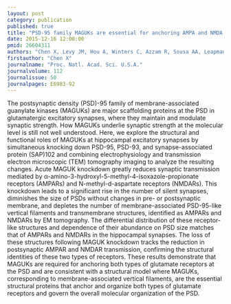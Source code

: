 ```yaml
---
layout: post
category: publication
published: true
title: "PSD-95 family MAGUKs are essential for anchoring AMPA and NMDA receptor complexes at the postsynaptic density."
date: 2015-12-16 12:00:00
pmid: 26604311
authors: "Chen X, Levy JM, Hou A, Winters C, Azzam R, Sousa AA, Leapman RD, Nicoll RA, Reese TS"
firstauthor: "Chen X"
journalname: "Proc. Natl. Acad. Sci. U.S.A."
journalvolume: 112
journalissue: 50
journalpages: E6983-92
---
```


The postsynaptic density (PSD)-95 family of membrane-associated guanylate kinases (MAGUKs) are major scaffolding proteins at the PSD in glutamatergic excitatory synapses, where they maintain and modulate synaptic strength. How MAGUKs underlie synaptic strength at the molecular level is still not well understood. Here, we explore the structural and functional roles of MAGUKs at hippocampal excitatory synapses by simultaneous knocking down PSD-95, PSD-93, and synapse-associated protein (SAP)102 and combining electrophysiology and transmission electron microscopic (TEM) tomography imaging to analyze the resulting changes. Acute MAGUK knockdown greatly reduces synaptic transmission mediated by α-amino-3-hydroxyl-5-methyl-4-isoxazole-propionate receptors (AMPARs) and N-methyl-d-aspartate receptors (NMDARs). This knockdown leads to a significant rise in the number of silent synapses, diminishes the size of PSDs without changes in pre- or postsynaptic membrane, and depletes the number of membrane-associated PSD-95-like vertical filaments and transmembrane structures, identified as AMPARs and NMDARs by EM tomography. The differential distribution of these receptor-like structures and dependence of their abundance on PSD size matches that of AMPARs and NMDARs in the hippocampal synapses. The loss of these structures following MAGUK knockdown tracks the reduction in postsynaptic AMPAR and NMDAR transmission, confirming the structural identities of these two types of receptors. These results demonstrate that MAGUKs are required for anchoring both types of glutamate receptors at the PSD and are consistent with a structural model where MAGUKs, corresponding to membrane-associated vertical filaments, are the essential structural proteins that anchor and organize both types of glutamate receptors and govern the overall molecular organization of the PSD.

